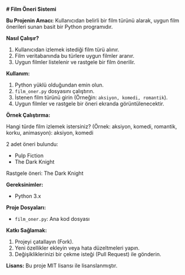 **# Film Öneri Sistemi**

**Bu Projenin Amacı:**
Kullanıcıdan belirli bir film türünü alarak, uygun film önerileri sunan basit bir Python programıdır.

**Nasıl Çalışır?**
1. Kullanıcıdan izlemek istediği film türü alınır.
2. Film veritabanında bu türlere uygun filmler aranır.
3. Uygun filmler listelenir ve rastgele bir film önerilir.

**Kullanım:**
1. Python yüklü olduğundan emin olun.
2. `film_oner.py` dosyasını çalıştırın.
3. İstenen film türünü girin (Örneğin: `aksiyon, komedi, romantik`).
4. Uygun filmler ve rastgele bir öneri ekranda görüntülenecektir.

**Örnek Çalıştırma:**

Hangi türde film izlemek istersiniz? (Örnek: aksiyon, komedi, romantik, korku, animasyon): aksiyon, komedi

2 adet öneri bulundu:
- Pulp Fiction
- The Dark Knight

Rastgele öneri: The Dark Knight


**Gereksinimler:**
- Python 3.x

**Proje Dosyaları:**
- `film_oner.py`: Ana kod dosyası

**Katkı Sağlamak:**
1. Projeyi çatallayın (Fork).
2. Yeni özellikler ekleyin veya hata düzeltmeleri yapın.
3. Değişikliklerinizi bir çekme isteği (Pull Request) ile gönderin.

**Lisans:**
Bu proje MIT lisansı ile lisanslanmıştır.

